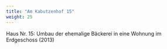 ```yaml
---
title: "Am Kabutzenhof 15"
weight: 25
---
```


Haus Nr. 15: Umbau der ehemalige Bäckerei in eine Wohnung im Erdgeschoss (2013)
